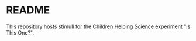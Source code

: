# README

This repository hosts stimuli for the Children Helping Science experiment "Is This One?".

